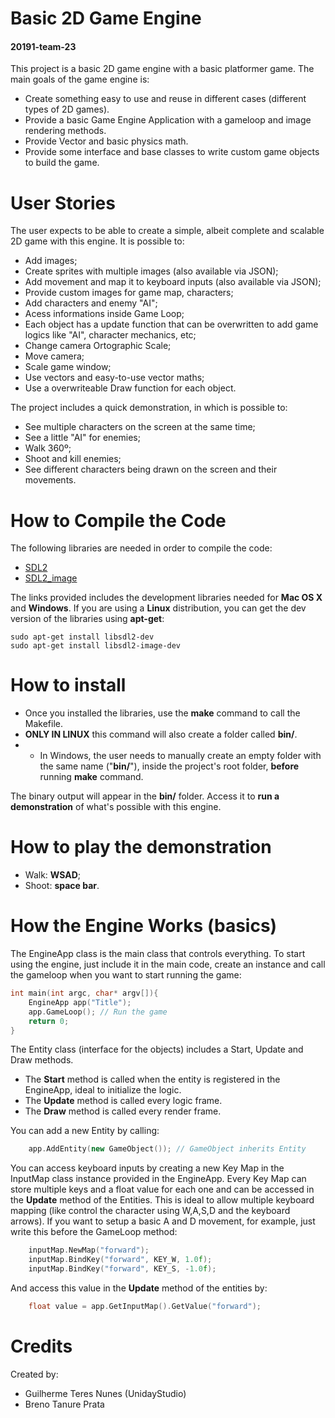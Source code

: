 # Basic 2D Game Engine
#### 20191-team-23

This project is a basic 2D game engine with a basic platformer game. The main goals of the game engine is:
- Create something easy to use and reuse in different cases (different types of 2D games).
- Provide a basic Game Engine Application with a gameloop and image rendering methods.
- Provide Vector and basic physics math.
- Provide some interface and base classes to write custom game objects to build the game. 

# User Stories
The user expects to be able to create a simple, albeit complete and scalable 2D game with this engine.
It is possible to:
- Add images;
- Create sprites with multiple images (also available via JSON);
- Add movement and map it to keyboard inputs (also available via JSON);
- Provide custom images for game map, characters;
- Add characters and enemy "AI";
- Acess informations inside Game Loop;
- Each object has a update function that can be overwritten to add game logics like "AI", character mechanics, etc;
- Change camera Ortographic Scale;
- Move camera;
- Scale game window;
- Use vectors and easy-to-use vector maths;
- Use a overwriteable Draw function for each object.

The project includes a quick demonstration, in which is possible to:
- See multiple characters on the screen at the same time;
- See a little "AI" for enemies;
- Walk 360º;
- Shoot and kill enemies;
- See different characters being drawn on the screen and their movements.


# How to Compile the Code
The following libraries are needed in order to compile the code:
- [SDL2](https://www.libsdl.org/download-2.0.php)
- [SDL2_image](https://www.libsdl.org/projects/SDL_image/)

The links provided includes the development libraries needed for **Mac OS X** and **Windows**.
If you are using a **Linux** distribution, you can get the dev version of the libraries using **apt-get**:
```
sudo apt-get install libsdl2-dev
sudo apt-get install libsdl2-image-dev
```

# How to install
- Once you installed the libraries, use the **make** command to call the Makefile. 
- **ONLY IN LINUX** this command will also create a folder called **bin/**.
- - In Windows, the user needs to manually create an empty folder with the same name ("**bin/**"), inside the project's root folder, **before** running **make** command.

The binary output will appear in the **bin/** folder. Access it to **run a demonstration** of what's possible with this engine.

# How to play the demonstration
- Walk: **WSAD**;
- Shoot: **space bar**.

# How the Engine Works (basics)
The EngineApp class is the main class that controls everything. To start using the engine, just include it in the main code, create an instance and call the gameloop when you want to start running the game:
```cpp
int main(int argc, char* argv[]){
    EngineApp app("Title");
    app.GameLoop(); // Run the game
    return 0;
}
```
The Entity class (interface for the objects) includes a Start, Update and Draw methods.
- The **Start** method is called when the entity is registered in the EngineApp, ideal to initialize the logic.
- The **Update** method is called every logic frame.
- The **Draw** method is called every render frame.

You can add a new Entity by calling:
```cpp
    app.AddEntity(new GameObject()); // GameObject inherits Entity
```
You can access keyboard inputs by creating a new Key Map in the InputMap class instance provided in the EngineApp. Every Key Map can store multiple keys and a float value for each one and can be accessed in the **Update** method of the Entities. This is ideal to allow multiple keyboard mapping (like control the character using W,A,S,D and the keyboard arrows). If you want to setup a basic A and D movement, for example, just write this before the GameLoop method:
```cpp
    inputMap.NewMap("forward");
    inputMap.BindKey("forward", KEY_W, 1.0f);
    inputMap.BindKey("forward", KEY_S, -1.0f);
``` 
And access this value in the **Update** method of the entities by:
```cpp
    float value = app.GetInputMap().GetValue("forward");
```

# Credits
Created by:
- Guilherme Teres Nunes (UnidayStudio)
- Breno Tanure Prata